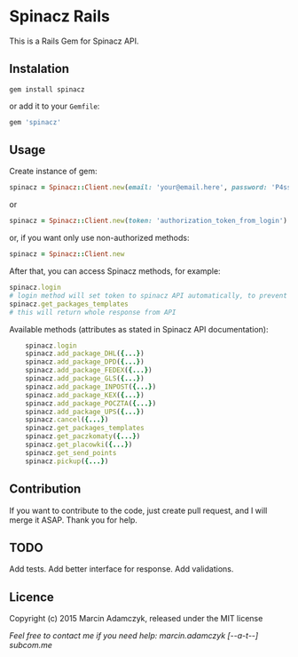 Spinacz Rails
===================

This is a Rails Gem for Spinacz API.

## Instalation

```console
gem install spinacz
```

or add it to your `Gemfile`:

```ruby
gem 'spinacz'
```

## Usage

Create instance of gem:

```ruby
spinacz = Spinacz::Client.new(email: 'your@email.here', password: 'P4ssw0rd_H3r3')
```

or

```ruby
spinacz = Spinacz::Client.new(token: 'authorization_token_from_login')
```

or, if you want only use non-authorized methods:

```ruby
spinacz = Spinacz::Client.new
```

After that, you can access Spinacz methods, for example:

```ruby
spinacz.login
# login method will set token to spinacz API automatically, to prevent multiple authorizations
spinacz.get_packages_templates 
# this will return whole response from API
```

Available methods (attributes as stated in Spinacz API documentation):

```ruby
    spinacz.login
    spinacz.add_package_DHL({...})
    spinacz.add_package_DPD({...})
    spinacz.add_package_FEDEX({...})
    spinacz.add_package_GLS({...})
    spinacz.add_package_INPOST({...})
    spinacz.add_package_KEX({...})
    spinacz.add_package_POCZTA({...})
    spinacz.add_package_UPS({...})
    spinacz.cancel({...})
    spinacz.get_packages_templates
    spinacz.get_paczkomaty({...})
    spinacz.get_placowki({...})
    spinacz.get_send_points
    spinacz.pickup({...})
```

## Contribution

If you want to contribute to the code, just create pull request, and I will merge it ASAP. 
Thank you for help.

## TODO

Add tests.
Add better interface for response.
Add validations.

## Licence

Copyright (c) 2015 Marcin Adamczyk, released under the MIT license


*Feel free to contact me if you need help: marcin.adamczyk [--a-t--] subcom.me*
